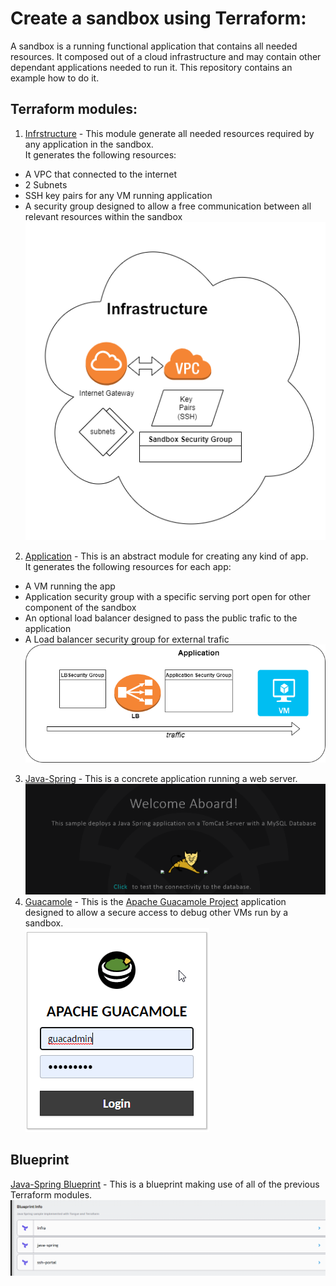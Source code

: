 # Create a sandbox using Terraform:
A sandbox is a running functional application that contains all needed resources.
It composed out of a cloud infrastructure and may contain other dependant applications needed to run it.
This repository contains an example how to do it.

## Terraform modules:
1. [Infrstructure](../terraform-modules/sandbox-infra/) - This module generate all needed resources required by any application in the sandbox.\
It generates the following resources:
- A VPC that connected to the internet
- 2 Subnets
- SSH key pairs for any VM running application
- A security group designed to allow a free communication between all relevant resources within the sandbox\
![infrastructure](../pics/Infrastructure.png)
2. [Application](../terraform-modules/sandbox-application/) - This is an abstract module for creating any kind of app.\
It generates the following resources for each app:
- A VM running the app
- Application security group with a specific serving port open for other component of the sandbox
- An optional load balancer designed to pass the public trafic to the application
- A Load balancer security group for external trafic
![application](../pics/application.png)

3. [Java-Spring](../terraform-modules/java-spring/) - This is a concrete application running a web server.\
![Java-Spring](../pics/Java%20Spring.png)
4. [Guacamole](../terraform-modules/guacamole/) - This is the [Apache Guacamole Project](https://guacamole.apache.org/) application designed to allow a secure access to debug other VMs run by a sandbox.\
![Guacamole](../pics/Guacamole.png)
## Blueprint
[Java-Spring Blueprint](../blueprints/java-spring.yaml) - This is a blueprint making use of all of the previous Terraform modules.\
![Blueprint](../pics/blueprint.png)